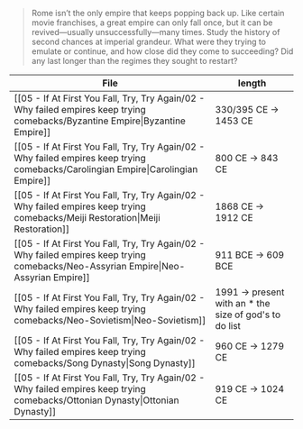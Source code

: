 > Rome isn’t the only empire that keeps popping back up. Like certain movie franchises, a great empire can only fall once, but it can be revived—usually unsuccessfully—many times. Study the history of second chances at imperial grandeur. What were they trying to emulate or continue, and how close did they come to succeeding? Did any last longer than the regimes they sought to restart?

| File                                                                                                                                    | length                                                |
| --------------------------------------------------------------------------------------------------------------------------------------- | ----------------------------------------------------- |
| [[05 - If At First You Fall, Try, Try Again/02 - Why failed empires keep trying comebacks/Byzantine Empire\|Byzantine Empire]]       | 330/395 CE → 1453 CE                                  |
| [[05 - If At First You Fall, Try, Try Again/02 - Why failed empires keep trying comebacks/Carolingian Empire\|Carolingian Empire]]   | 800 CE → 843 CE                                       |
| [[05 - If At First You Fall, Try, Try Again/02 - Why failed empires keep trying comebacks/Meiji Restoration\|Meiji Restoration]]     | 1868 CE → 1912 CE                                     |
| [[05 - If At First You Fall, Try, Try Again/02 - Why failed empires keep trying comebacks/Neo-Assyrian Empire\|Neo-Assyrian Empire]] | 911 BCE → 609 BCE                                     |
| [[05 - If At First You Fall, Try, Try Again/02 - Why failed empires keep trying comebacks/Neo-Sovietism\|Neo-Sovietism]]             | 1991 → present with an * the size of god's to do list |
| [[05 - If At First You Fall, Try, Try Again/02 - Why failed empires keep trying comebacks/Song Dynasty\|Song Dynasty]]               | 960 CE → 1279 CE                                      |
| [[05 - If At First You Fall, Try, Try Again/02 - Why failed empires keep trying comebacks/Ottonian Dynasty\|Ottonian Dynasty]]       | 919 CE → 1024 CE                                      |

